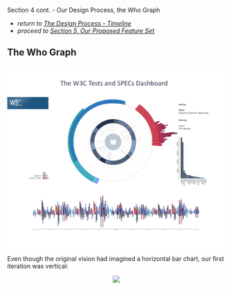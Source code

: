 Section 4 cont. - Our Design Process, the Who Graph

* *return to [The Design Process - Timeline](design_timeline.md)*
* *proceed to [Section 5, Our Proposed Feature Set](proposal.md)*

## The Who Graph

<p align="center">
    <img src="images/main1.jpg" width="600"/>
</p>

Even though the original vision had imagined a horizontal bar chart, our first iteration was vertical:

<p align="center">
    <img src="images/who1.jpg"/>
</p>

